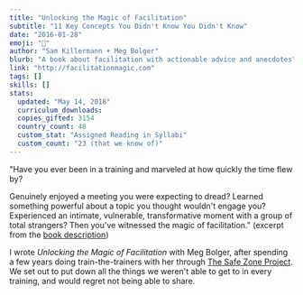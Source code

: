 ```yaml
---
title: "Unlocking the Magic of Facilitation"
subtitle: "11 Key Concepts You Didn't Know You Didn't Know"
date: "2016-01-28"
emoji: "🌟"
author: "Sam Killermann + Meg Bolger"
blurb: "A book about facilitation with actionable advice and anecdotes"
link: "http://facilitationmagic.com"
tags: []
skills: []
stats:
  updated: "May 14, 2018"
  curriculum_downloads:
  copies_gifted: 3154
  country_count: 48
  custom_stat: "Assigned Reading in Syllabi"
  custom_count: "23 (that we know of)"
---
```


"Have you ever been in a training and marveled at how quickly the time flew by?

Genuinely enjoyed a meeting you were expecting to dread? Learned something powerful about a topic you thought wouldn't engage you? Experienced an intimate, vulnerable, transformative moment with a group of total strangers? Then you've witnessed the magic of facilitation." (excerpt from the [book description](https://www.amazon.com/Unlocking-Magic-Facilitation-Sam-Killermann/dp/0989760235))

I wrote _Unlocking the Magic of Facilitation_ with Meg Bolger, after spending a few years doing train-the-trainers with her through [The Safe Zone Project](http://thesafezoneproject.com). We set out to put down all the things we weren't able to get to in every training, and would regret not being able to share.
